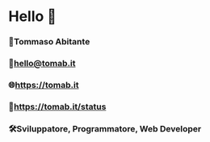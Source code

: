 # Hello 👋

### 👤Tommaso Abitante
### 📩hello@tomab.it
### 🌐https://tomab.it
### 🚩https://tomab.it/status
### 🛠️Sviluppatore, Programmatore, Web Developer
<!-- ![Card](https://github.com/JaxzTW/JaxzTW/blob/main/tomab.png) -->
